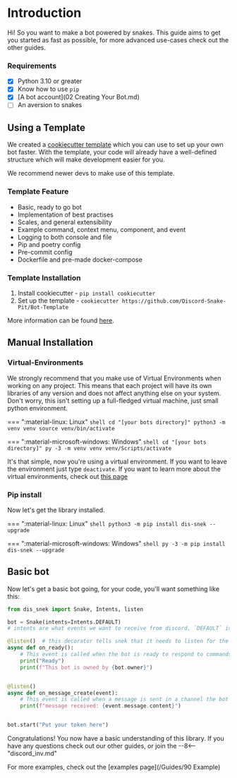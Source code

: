 # Introduction

Hi! So you want to make a bot powered by snakes. This guide aims to get you started as fast as possible, for more advanced use-cases check out the other guides.

### Requirements

- [x] Python 3.10 or greater
- [x] Know how to use `pip`
- [x] [A bot account](02 Creating Your Bot.md)
- [ ] An aversion to snakes

## Using a Template

We created a [cookiecutter template](https://github.com/Discord-Snake-Pit/Bot-Template) which you can use to set up your own bot faster.
With the template, your code will already have a well-defined structure which will make development easier for you.

We recommend newer devs to make use of this template.

### Template Feature
- Basic, ready to go bot
- Implementation of best practises
- Scales, and general extensibility
- Example command, context menu, component, and event
- Logging to both console and file
- Pip and poetry config
- Pre-commit config
- Dockerfile and pre-made docker-compose

### Template Installation
1) Install cookiecutter - `pip install cookiecutter`
2) Set up the template - `cookiecutter https://github.com/Discord-Snake-Pit/Bot-Template`

More information can be found [here](https://github.com/Discord-Snake-Pit/Bot-Template).

## Manual Installation

### Virtual-Environments

We strongly recommend that you make use of Virtual Environments when working on any project.
This means that each project will have its own libraries of any version and does not affect anything else on your system.
Don't worry, this isn't setting up a full-fledged virtual machine, just small python environment.

=== ":material-linux: Linux"
    ```shell
    cd "[your bots directory]"
    python3 -m venv venv
    source venv/bin/activate
    ```

=== ":material-microsoft-windows: Windows"
    ```shell
    cd "[your bots directory]"
    py -3 -m venv venv
    venv/Scripts/activate
    ```

It's that simple, now you're using a virtual environment. If you want to leave the environment just type `deactivate`.
If you want to learn more about the virtual environments, check out [this page](https://docs.python.org/3/tutorial/venv.html)

### Pip install

Now let's get the library installed.

=== ":material-linux: Linux"
    ```shell
    python3 -m pip install dis-snek --upgrade
    ```

=== ":material-microsoft-windows: Windows"
    ```shell
    py -3 -m pip install dis-snek --upgrade
    ```

## Basic bot

Now let's get a basic bot going, for your code, you'll want something like this:

```python
from dis_snek import Snake, Intents, listen

bot = Snake(intents=Intents.DEFAULT)
# intents are what events we want to receive from discord, `DEFAULT` is usually fine

@listen()  # this decorator tells snek that it needs to listen for the corresponding event, and run this coroutine
async def on_ready():
    # This event is called when the bot is ready to respond to commands
    print("Ready")
    print(f"This bot is owned by {bot.owner}")


@listen()
async def on_message_create(event):
    # This event is called when a message is sent in a channel the bot can see
    print(f"message received: {event.message.content}")


bot.start("Put your token here")
```

Congratulations! You now have a basic understanding of this library.
If you have any questions check out our other guides, or join the
--8<-- "discord_inv.md"

For more examples, check out the [examples page](/Guides/90 Example)
